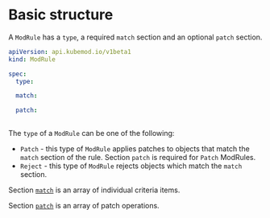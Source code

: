# Basic structure

A `ModRule` has a `type`, a required `match` section and an optional `patch` section.

```yaml
apiVersion: api.kubemod.io/v1beta1
kind: ModRule

spec:
  type:

  match:

  patch:
  
```

The `type` of a `ModRule` can be one of the following:

* `Patch` - this type of `ModRule` applies patches to objects that match the `match` section of the rule. Section `patch` is required for `Patch` ModRules.
* `Reject` - this type of `ModRule` rejects objects which match the `match` section.

Section [`match`](match-section.md) is an array of individual criteria items.

Section [`patch`](patch-section.md) is an array of patch operations.

